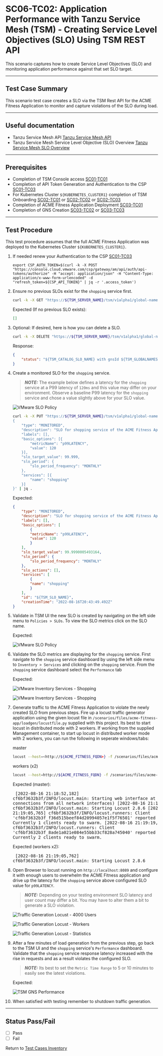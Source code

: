# SC06-TC02: Application Performance with Tanzu Service Mesh (TSM) - Creating Service Level Objectives (SLO) Using TSM REST API

This scenario captures how to create Service Level Objectives (SLO) and monitoring application performance against that set SLO target.

---

## Test Case Summary

This scenario test case creates a SLO via the TSM Rest API for the ACME Fitness Application to monitor and capture violations of the SLO during load.

---

## Useful documentation

* Tanzu Service Mesh API [Tanzu Service Mesh API](https://docs.vmware.com/en/VMware-Tanzu-Service-Mesh/services/api-programming-guide/GUID-FED8E849-B3C3-49ED-9FDB-1317CFFF3141.html)
* Tanzu Service Mesh Service Level Objective (SLO) Overview [Tanzu Service Mesh SLO Overview](https://docs.vmware.com/en/VMware-Tanzu-Service-Mesh/services/slos-with-tsm/GUID-39CAB7F1-2425-43D4-953E-556A934976CE.html)

---

## Prerequisites

* Completion of TSM Console access [SC01-TC01](../sc01-environment-setup/sc01-tc01-validate-tsm-console.md)
* Completion of API Token Generation and Authentication to the CSP [SC01-TC03](../sc01-environment-setup/sc01-tc03-csp-api-authorization-api.md)
* For Kubernetes Cluster `${KUBERNETES_CLUSTER1}` completion of TSM Onboarding [SC02-TC01](../sc02-cluster-onboarding/sc02-tc01-onboard-tsm-ui.md) or [SC02-TC02](../sc02-cluster-onboarding/sc02-tc02-onboard-tmc.md) or [SC02-TC03](../sc02-cluster-onboarding/sc02-tc03-onboard-tsm-api.md)
* Completion of ACME Fitness Application Deployment [SC03-TC01](../sc03-application-deployment/sc03-tc01-acme-fitness-application.md)
* Completion of GNS Creation [SC03-TC02](../sc03-application-deployment/sc03-tc02-acme-fitness-gns-ui.md) or [SC03-TC03](../sc03-application-deployment/sc03-tc03-acme-fitness-gns-api.md)

---

## Test Procedure

This test procedure assumes that the full ACME Fitness Application was deployed to the Kubernetes Cluster `${KUBERNETES_CLUSTER1}`.

1. If needed renew your Authentication to the CSP [SC01-TC03](../sc01-environment-setup/sc01-tc03-csp-api-authorization-api.md)

    ```execute
    export CSP_AUTH_TOKEN=$(curl -k -X POST "https://console.cloud.vmware.com/csp/gateway/am/api/auth/api-tokens/authorize" -H "accept: application/json" -H "Content-Type: application/x-www-form-urlencoded" -d "refresh_token=${CSP_API_TOKEN}" | jq -r '.access_token')
    ```

2. Ensure no previous SLOs exist for the `shopping` service first.

    ```bash
    curl -k -X GET "https://${TSM_SERVER_NAME}/tsm/v1alpha1/global-namespaces/${TSM_GLOBALNAMESPACE_NAME}/service-level-objectives" -H "csp-auth-token:${CSP_AUTH_TOKEN}" | jq .
    ```

    Expected (If no previous SLO exists):

    ```json
    []
    ```

3. Optional: If desired, here is how you can delete a SLO.

    ```bash
    curl -k -X DELETE "https://${TSM_SERVER_NAME}/tsm/v1alpha1/global-namespaces/${TSM_GLOBALNAMESPACE_NAME}/service-level-objectives/${TSM_CATALOG_SLO_NAME}" -H "csp-auth-token:${CSP_AUTH_TOKEN}" | jq .
    ```

    Response:

    ```json
    {
        "status": "${TSM_CATALOG_SLO_NAME} with gnsId ${TSM_GLOBALNAMESPACE_NAME} deleted"
    }
    ```

4. Create a monitored SLO for the `shopping` service.

    > **_NOTE:_**  The example below defines a latency for the `shopping` service at a P99 latency of `120ms` and this value may differ on your environment. Observe a baseline P99 latency for the `shopping` service and chose a value slightly above for your SLO value.

    ![VMware SLO Policy](../images/vmware-tsm-app-topology-p99-latency.png)

    ```bash
    curl -k -X PUT "https://${TSM_SERVER_NAME}/tsm/v1alpha1/global-namespaces/${TSM_GLOBALNAMESPACE_NAME}/service-level-objectives/${TSM_SLO_NAME}" -H "csp-auth-token:${CSP_AUTH_TOKEN}" -H "Content-Type: application/json" -d '
    {
        "type": "MONITORED",
        "description": "SLO for shopping service of the ACME Fitness App",
        "labels": [],
        "basic_options": [{
            "metricName": "p99LATENCY",
            "value": 120
        }],
        "slo_target_value": 99.999,
        "slo_period": {
            "slo_period_frequency": "MONTHLY"
        },
        "services": [{
            "name": "shopping"
        }]
    }' | jq .
    ```

    Expected:

    ```json
    {
        "type": "MONITORED",
        "description": "SLO for shopping service of the ACME Fitness App",
        "labels": [],
        "basic_options": [
            {
            "metricName": "p99LATENCY",
            "value": 120
            }
        ],
        "slo_target_value": 99.9990005493164,
        "slo_period": {
            "slo_period_frequency": "MONTHLY"
        },
        "slo_actions": [],
        "services": [
            {
            "name": "shopping"
            }
        ],
        "id": "${TSM_SLO_NAME}",
        "creationTime": "2022-08-16T20:43:49.492Z"
    }
    ```

5. Validate in TSM UI the new SLO is created by navigating on the left side menu to `Policies > SLOs`. To view the SLO metrics click on the SLO name.

    Expected:

    ![VMware SLO Policy](../images/vmware-tsm-slo-policy.png)

6. Validate the SLO metrics are displaying for the `shopping` service. First navigate to the `shopping` service dashboard by using the left side menu to `Inventory > Services` and clicking on the `shopping` service. From the `shopping` service dashboard select the `Performance` tab

    Expected:

    ![VMware Inventory Services - Shopping](../images/vmware-tsm-inventory-service-shopping.png)

    ![VMware Inventory Services - Shopping](../images/vmware-tsm-shopping-performance-slo.png)

7. Generate traffic to the ACME Fitness Application to violate the newly created SLO from previous steps. Fire up a locust traffic generator application using the given locust file in `/scenarios/files/acme-fitness-app/loadgen/locustfile.py` supplied with this project. Its best to start locust in distributed mode with 2 workers. If working from the supplied Management container, to start up locust in distributed worker mode with 2 workers, you can run the following in seperate windows/tabs:

    master

    ```bash
    locust --host=<http://${ACME_FITNESS_FQDN>} -f /scenarios/files/acme-fitness-app/loadgen/locustfile.py --master
    ```

    workers (x2)

    ```bash
    locust --host=http://${ACME_FITNESS_FQDN} -f /scenarios/files/acme-fitness-app/loadgen/locustfile.py --worker
    ```

    Expected (master):<pre>
    [2022-08-16 21:18:52,182] cf6bf3632b3f/INFO/locust.main: Starting web interface at <http://0.0.0.0:8089> (accepting connections from all network interfaces)
    [2022-08-16 21:18:52,202] cf6bf3632b3f/INFO/locust.main: Starting Locust 2.8.6
    [2022-08-16 21:19:05,765] cf6bf3632b3f/INFO/locust.runners: Client 'cf6bf3632b3f_f36d515beef84d20994057e1f5f76501' reported as ready. Currently 1 clients ready to swarm.
    [2022-08-16 21:19:19,207] cf6bf3632b3f/INFO/locust.runners: Client 'cf6bf3632b3f_8ade1a021e084e55bb33cf828a745040' reported as ready. Currently 2 clients ready to swarm.</pre>

    Expected (workers x2):<pre>
    [2022-08-16 21:19:05,762] cf6bf3632b3f/INFO/locust.main: Starting Locust 2.8.6
    </pre>

8. Open Browser to locust running on `http://localhost:8089` and configure it with enough users to overwhelm the ACME Fitness application and drive up the latency for the `shopping` service above configured SLO value for `p99LATENCY`.

    > **_NOTE:_**  Depending on your testing environment SLO latency and user count may differ a bit. You may have to alter them a bit to generate a SLO violation.

    ![Traffic Generation Locust - 4000 Users](../images/traffic-gen-locust-4000-users.png)

    ![Traffic Generation Locust - Workers](../images/traffic-gen-locust-workers.png)

    ![Traffic Generation Locust - Statistics](../images/traffic-gen-locust-statistics.png)

9. After a few minutes of load generation from the previous step, go back to the TSM UI and the `shopping` service's `Performance` dashboard. Validate that the `shopping` service response latency increased with the rise in requests and as a result violates the configured SLO.

    > **_NOTE:_**  Its best to set the `Metric Time Range` to 5 or 10 minutes to easily see the latest violations.

    Expected:

    ![TSM GNS Performance](../images/vmware-tsm-shopping-service-performance-slo-violation.png)

10. When satisfied with testing remember to shutdown traffic generation.

---

## Status Pass/Fail

* [  ] Pass
* [  ] Fail

Return to [Test Cases Inventory](../../README.md#test-cases-inventory)
